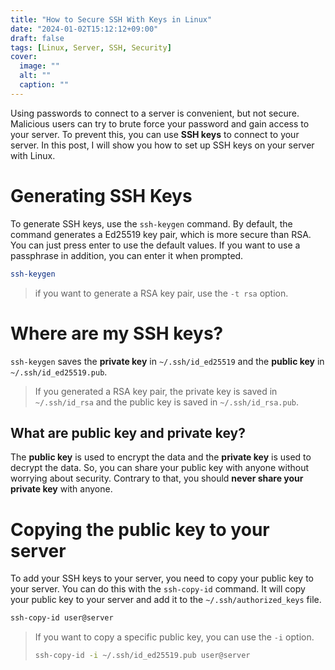 ```yaml
---
title: "How to Secure SSH With Keys in Linux"
date: "2024-01-02T15:12:12+09:00"
draft: false
tags: [Linux, Server, SSH, Security]
cover:
  image: ""
  alt: ""
  caption: ""
---
```


Using passwords to connect to a server is convenient, but not secure.
Malicious users can try to brute force your password and gain access to your server.
To prevent this, you can use **SSH keys** to connect to your server.
In this post, I will show you how to set up SSH keys on your server with Linux.

# Generating SSH Keys

To generate SSH keys, use the `ssh-keygen` command.
By default, the command generates a Ed25519 key pair, which is more secure than RSA.
You can just press enter to use the default values.
If you want to use a passphrase in addition, you can enter it when prompted.

```bash
ssh-keygen
```

> if you want to generate a RSA key pair, use the `-t rsa` option.

# Where are my SSH keys?

`ssh-keygen` saves the **private key** in `~/.ssh/id_ed25519` and the **public key** in `~/.ssh/id_ed25519.pub`.

> If you generated a RSA key pair, the private key is saved in `~/.ssh/id_rsa` and the public key is saved in `~/.ssh/id_rsa.pub`.

## What are public key and private key?

The **public key** is used to encrypt the data and the **private key** is used to decrypt the data.
So, you can share your public key with anyone without worrying about security.
Contrary to that, you should **never share your private key** with anyone.

# Copying the public key to your server

To add your SSH keys to your server, you need to copy your public key to your server.
You can do this with the `ssh-copy-id` command.
It will copy your public key to your server and add it to the `~/.ssh/authorized_keys` file.

```bash
ssh-copy-id user@server
```

> If you want to copy a specific public key, you can use the `-i` option.
>
> ```bash
> ssh-copy-id -i ~/.ssh/id_ed25519.pub user@server
> ```
